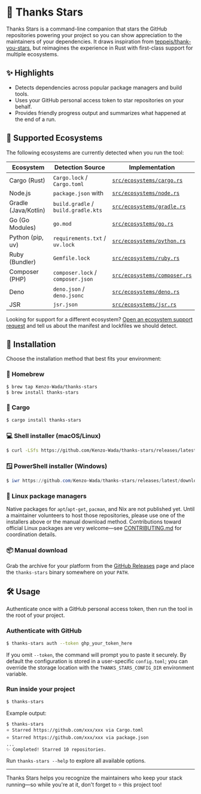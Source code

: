 # 🌟 Thanks Stars

Thanks Stars is a command-line companion that stars the GitHub repositories powering your project so you can show appreciation to the maintainers of your dependencies. It draws inspiration from [teppeis/thank-you-stars](https://github.com/teppeis/thank-you-stars), but reimagines the experience in Rust with first-class support for multiple ecosystems.

## ✨ Highlights

- Detects dependencies across popular package managers and build tools.
- Uses your GitHub personal access token to star repositories on your behalf.
- Provides friendly progress output and summarizes what happened at the end of a run.

## 🧭 Supported Ecosystems

The following ecosystems are currently detected when you run the tool:

| Ecosystem            | Detection Source                    | Implementation                                             |
| -------------------- | ----------------------------------- | ---------------------------------------------------------- |
| Cargo (Rust)         | `Cargo.lock` / `Cargo.toml`         | [`src/ecosystems/cargo.rs`](src/ecosystems/cargo.rs)       |
| Node.js              | `package.json` with                 | [`src/ecosystems/node.rs`](src/ecosystems/node.rs)         |
| Gradle (Java/Kotlin) | `build.gradle` / `build.gradle.kts` | [`src/ecosystems/gradle.rs`](src/ecosystems/gradle.rs)     |
| Go (Go Modules)      | `go.mod`                            | [`src/ecosystems/go.rs`](src/ecosystems/go.rs)             |
| Python (pip, uv)     | `requirements.txt` / `uv.lock`      | [`src/ecosystems/python.rs`](src/ecosystems/python.rs)     |
| Ruby (Bundler)       | `Gemfile.lock`                      | [`src/ecosystems/ruby.rs`](src/ecosystems/ruby.rs)         |
| Composer (PHP)       | `composer.lock` / `composer.json`   | [`src/ecosystems/composer.rs`](src/ecosystems/composer.rs) |
| Deno                 | `deno.json` / `deno.jsonc`          | [`src/ecosystems/deno.rs`](src/ecosystems/deno.rs)         |
| JSR                  | `jsr.json`                          | [`src/ecosystems/jsr.rs`](src/ecosystems/jsr.rs)           |

Looking for support for a different ecosystem? [Open an ecosystem support request](https://github.com/Kenzo-Wada/thanks-stars/issues/new?template=ecosystem_support_request.md) and tell us about the manifest and lockfiles we should detect.

## 🚀 Installation

Choose the installation method that best fits your environment:

### 🍺 Homebrew

```bash
$ brew tap Kenzo-Wada/thanks-stars
$ brew install thanks-stars
```

### 🦀 Cargo

```bash
$ cargo install thanks-stars
```

### 💻 Shell installer (macOS/Linux)

```bash
$ curl -LSfs https://github.com/Kenzo-Wada/thanks-stars/releases/latest/download/thanks-stars-installer.sh | sh
```

### 🪟 PowerShell installer (Windows)

```powershell
$ iwr https://github.com/Kenzo-Wada/thanks-stars/releases/latest/download/thanks-stars-installer.ps1 -useb | iex
```

### 🐧 Linux package managers

Native packages for `apt`/`apt-get`, `pacman`, and Nix are not published yet. Until a maintainer volunteers to host those repositories, please use one of the installers above or the manual download method. Contributions toward official Linux packages are very welcome—see [CONTRIBUTING.md](CONTRIBUTING.md) for coordination details.

### 📦 Manual download

Grab the archive for your platform from the [GitHub Releases](https://github.com/Kenzo-Wada/thanks-stars/releases) page and place the `thanks-stars` binary somewhere on your `PATH`.

## 🛠 Usage

Authenticate once with a GitHub personal access token, then run the tool in the root of your project.

### Authenticate with GitHub

```bash
$ thanks-stars auth --token ghp_your_token_here
```

If you omit `--token`, the command will prompt you to paste it securely. By default the configuration is stored in a user-specific `config.toml`; you can override the storage location with the `THANKS_STARS_CONFIG_DIR` environment variable.

### Run inside your project

```bash
$ thanks-stars
```

Example output:

```
$ thanks-stars
⭐ Starred https://github.com/xxx/xxx via Cargo.toml
⭐ Starred https://github.com/xxx/xxx via package.json
...
✨ Completed! Starred 10 repositories.
```

Run `thanks-stars --help` to explore all available options.

---

Thanks Stars helps you recognize the maintainers who keep your stack running—so while you're at it, don't forget to ⭐ this project too!
